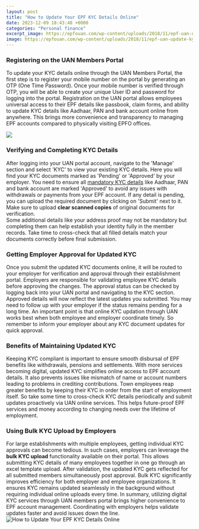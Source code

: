 ```yaml
---
layout: post
title: "How to Update Your EPF KYC Details Online"
date: 2023-12-09 18:43:48 +0000
categories: "Personal finance"
excerpt_image: https://epfouan.com/wp-content/uploads/2018/11/epf-uan-update-kyc-PAN-card-Bank-account-details-and-Aadhar-number-768x474.jpg
image: https://epfouan.com/wp-content/uploads/2018/11/epf-uan-update-kyc-PAN-card-Bank-account-details-and-Aadhar-number-768x474.jpg
---
```


### Registering on the UAN Members Portal
To update your KYC details online through the UAN Members Portal, the first step is to register your mobile number on the portal by generating an OTP (One Time Password). Once your mobile number is verified through OTP, you will be able to create your unique User ID and password for logging into the portal. 
Registration on the UAN portal allows employees universal access to their EPF details like passbook, claim forms, and ability to update KYC details like Aadhaar, PAN and bank account online from anywhere. This brings more convenience and transparency to managing EPF accounts compared to physically visiting EPFO offices.

![](https://moneyexcel.com/wp-content/uploads/2017/07/epf-kyc.jpg)
### Verifying and Completing KYC Details
After logging into your UAN portal account, navigate to the 'Manage' section and select 'KYC' to view your existing KYC details. Here you will find your KYC documents marked as 'Pending' or 'Approved' by your employer. 
You need to ensure all [mandatory KYC details](https://store.fi.io.vn/collection/alamo) like Aadhaar, PAN and bank account are marked 'Approved' to avoid any issues with withdrawals or payments from your EPF account. If any detail is pending, you can upload the required document by clicking on 'Submit' next to it. Make sure to upload **clear scanned copies** of original documents for verification.  
Some additional details like your address proof may not be mandatory but completing them can help establish your identity fully in the member records. Take time to cross-check that all filled details match your documents correctly before final submission.
### Getting Employer Approval for Updated KYC
Once you submit the updated KYC documents online, it will be routed to your employer for verification and approval through their establishment portal. Employers are responsible for validating employee KYC details before approving the changes.
The approval status can be checked by logging back into your UAN portal and navigating to the KYC section. Approved details will now reflect the latest updates you submitted. You may need to follow up with your employer if the status remains pending for a long time. 
An important point is that online KYC updation through UAN works best when both employee and employer coordinate timely. So remember to inform your employer about any KYC document updates for quick approval.
### Benefits of Maintaining Updated KYC
Keeping KYC compliant is important to ensure smooth disbursal of EPF benefits like withdrawals, pensions and settlements. With more services becoming digital, updated KYC simplifies online access to EPF account details.
It also prevents issues like mismatch of name or account numbers leading to problems in crediting contributions. Town employees reap greater benefits by keeping their KYC in order from the start of employment itself.
So take some time to cross-check KYC details periodically and submit updates proactively via UAN online services. This helps future-proof EPF services and money according to changing needs over the lifetime of employment.
### Using Bulk KYC Upload by Employers 
For large establishments with multiple employees, getting individual KYC approvals can become tedious. In such cases, employers can leverage the **bulk KYC upload** functionality available on their portal. 
This allows submitting KYC details of many employees together in one go through an excel template upload. After validation, the updated KYC gets reflected for all submitted members simultaneously post approval.
Bulk KYC significantly improves efficiency for both employer and employee organizations. It ensures KYC remains updated seamlessly in the background without requiring individual online uploads every time.
In summary, utilizing digital KYC services through UAN members portal brings higher convenience to EPF account management. Coordinating with employers helps validate updates faster and avoid issues down the line.
![How to Update Your EPF KYC Details Online](https://epfouan.com/wp-content/uploads/2018/11/epf-uan-update-kyc-PAN-card-Bank-account-details-and-Aadhar-number-768x474.jpg)